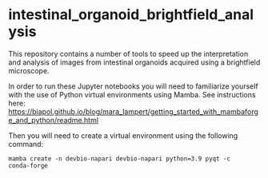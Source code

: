 # intestinal_organoid_brightfield_analysis

This repository contains a number of tools to speed up the interpretation and analysis of images from intestinal organoids acquired using a brightfield microscope. 

In order to run these Jupyter notebooks you will need to familiarize yourself with the use of Python virtual environments using Mamba. See instructions here: https://biapol.github.io/blog/mara_lampert/getting_started_with_mambaforge_and_python/readme.html

Then you will need to create a virtual environment using the following command:

<code>mamba create -n devbio-napari devbio-napari python=3.9 pyqt -c conda-forge</code>

